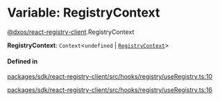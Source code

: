 # Variable: RegistryContext

[@dxos/react-registry-client](../modules/dxos_react_registry_client.md).RegistryContext

 **RegistryContext**: `Context`<`undefined` \| [`RegistryContext`](dxos_react_registry_client.RegistryContext-1.md)\>

#### Defined in

[packages/sdk/react-registry-client/src/hooks/registry/useRegistry.ts:10](https://github.com/dxos/dxos/blob/db8188dae/packages/sdk/react-registry-client/src/hooks/registry/useRegistry.ts#L10)

[packages/sdk/react-registry-client/src/hooks/registry/useRegistry.ts:16](https://github.com/dxos/dxos/blob/db8188dae/packages/sdk/react-registry-client/src/hooks/registry/useRegistry.ts#L16)
